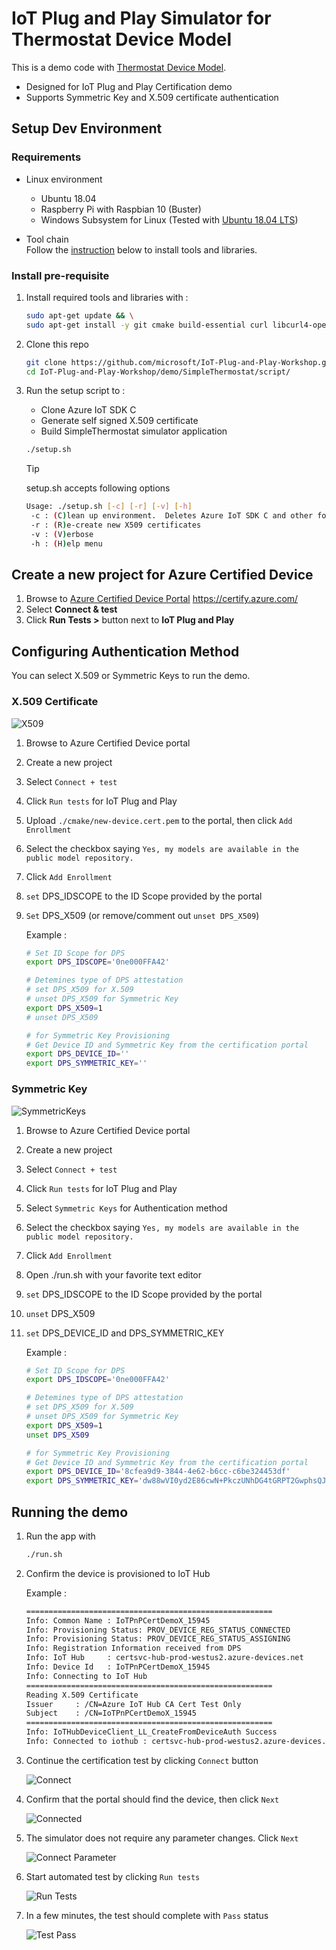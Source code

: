 # IoT Plug and Play Simulator for Thermostat Device Model

This is a demo code with [Thermostat Device Model](https://github.com/Azure/iot-plugandplay-models/blob/main/dtmi/com/example/thermostat-1.json).

- Designed for IoT Plug and Play Certification demo
- Supports Symmetric Key and X.509 certificate authentication

## Setup Dev Environment

### Requirements

- Linux environment  
    - Ubuntu 18.04
    - Raspberry Pi with Raspbian 10 (Buster)
    - Windows Subsystem for Linux (Tested with [Ubuntu 18.04 LTS](https://www.microsoft.com/store/productId/9n9tngvndl3q))

- Tool chain  
Follow the [instruction](#install-pre-requisite) below to install tools and libraries.

### Install pre-requisite

1. Install required tools and libraries with :  

    ```bash
    sudo apt-get update && \
    sudo apt-get install -y git cmake build-essential curl libcurl4-openssl-dev libssl-dev uuid-dev
    ```

1. Clone this repo  

    ```bash
    git clone https://github.com/microsoft/IoT-Plug-and-Play-Workshop.git && \
    cd IoT-Plug-and-Play-Workshop/demo/SimpleThermostat/script/
    ```

1. Run the setup script to :  

    - Clone Azure IoT SDK C
    - Generate self signed X.509 certificate
    - Build SimpleThermostat simulator application  

    ```bash
    ./setup.sh
    ```

    > [!TIP]  
    > setup.sh accepts following options  
    >
    > ```bash
    > Usage: ./setup.sh [-c] [-r] [-v] [-h]
    >  -c : (C)lean up environment.  Deletes Azure IoT SDK C and other folders and files
    >  -r : (R)e-create new X509 certificates
    >  -v : (V)erbose
    >  -h : (H)elp menu
    >```

## Create a new project for Azure Certified Device

1. Browse to [Azure Certified Device Portal](https://certify.azure.com) <https://certify.azure.com/>
1. Select **Connect & test**
1. Click **Run Tests >** button next to **IoT Plug and Play**

## Configuring Authentication Method

You can select X.509 or Symmetric Keys to run the demo.

### X.509 Certificate

![X509](./media/Portal-X509.png)

1. Browse to Azure Certified Device portal
1. Create a new project
1. Select `Connect + test`
1. Click `Run tests` for IoT Plug and Play
1. Upload `./cmake/new-device.cert.pem` to the portal, then click `Add Enrollment`
1. Select the checkbox saying `Yes, my models are available in the public model repository.`
1. Click `Add Enrollment`
1. `set` DPS_IDSCOPE to the ID Scope provided by the portal
1. `Set` DPS_X509 (or remove/comment out `unset DPS_X509`)

    Example :

    ```bash
    # Set ID Scope for DPS
    export DPS_IDSCOPE='0ne000FFA42'

    # Detemines type of DPS attestation
    # set DPS_X509 for X.509
    # unset DPS_X509 for Symmetric Key
    export DPS_X509=1
    # unset DPS_X509

    # for Symmetric Key Provisioning
    # Get Device ID and Symmetric Key from the certification portal
    export DPS_DEVICE_ID=''
    export DPS_SYMMETRIC_KEY=''
    ```

### Symmetric Key

![SymmetricKeys](./media/Portal-SymmetricKeys.png)

1. Browse to Azure Certified Device portal
1. Create a new project
1. Select `Connect + test`
1. Click `Run tests` for IoT Plug and Play
1. Select `Symmetric Keys` for Authentication method
1. Select the checkbox saying `Yes, my models are available in the public model repository.`
1. Click `Add Enrollment`
1. Open ./run.sh with your favorite text editor
1. `set` DPS_IDSCOPE to the ID Scope provided by the portal
1. `unset` DPS_X509
1. `set` DPS_DEVICE_ID and DPS_SYMMETRIC_KEY

    Example :

    ```bash
    # Set ID Scope for DPS
    export DPS_IDSCOPE='0ne000FFA42'

    # Detemines type of DPS attestation
    # set DPS_X509 for X.509
    # unset DPS_X509 for Symmetric Key
    export DPS_X509=1
    unset DPS_X509

    # for Symmetric Key Provisioning
    # Get Device ID and Symmetric Key from the certification portal
    export DPS_DEVICE_ID='8cfea9d9-3844-4e62-b6cc-c6be324453df'
    export DPS_SYMMETRIC_KEY='dw88wVI0yd2E86cwN+PkczUNhDG4tGRPT2GwphsQJnE='
    ```

## Running the demo

1. Run the app with  

    ```bash
    ./run.sh
    ```

1. Confirm the device is provisioned to IoT Hub

    Example :

    ```bash
    =======================================================
    Info: Common Name : IoTPnPCertDemoX_15945
    Info: Provisioning Status: PROV_DEVICE_REG_STATUS_CONNECTED
    Info: Provisioning Status: PROV_DEVICE_REG_STATUS_ASSIGNING
    Info: Registration Information received from DPS
    Info: IoT Hub     : certsvc-hub-prod-westus2.azure-devices.net
    Info: Device Id   : IoTPnPCertDemoX_15945
    Info: Connecting to IoT Hub
    =======================================================
    Reading X.509 Certificate
    Issuer     : /CN=Azure IoT Hub CA Cert Test Only
    Subject    : /CN=IoTPnPCertDemoX_15945
    =======================================================
    Info: IoTHubDeviceClient_LL_CreateFromDeviceAuth Success
    Info: Connected to iothub : certsvc-hub-prod-westus2.azure-devices.net
    ```

1. Continue the certification test by clicking `Connect` button

    ![Connect](./media/Portal-Connect.png)

1. Confirm that the portal should find the device, then click `Next`

    ![Connected](./media/Portal-Connected.png)

1. The simulator does not require any parameter changes.  Click `Next` 

    ![Connect Parameter](./media/Portal-Connected-Param.png)

1. Start automated test by clicking `Run tests`

    ![Run Tests](./media/Portal-Run-Tests.png)

1. In a few minutes, the test should complete with `Pass` status

    ![Test Pass](./media/Portal-Test-Pass.png)
